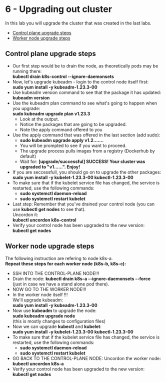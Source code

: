 # 6 - Upgrading out cluster

In this lab you will upgrade the cluster that was created in the last labs.

- [Control plane upgrade steps](#Control-plane-upgrade-steps)
- [Worker node upgrade steps](#Worker-node-upgrade-steps)

## Control plane upgrade steps

- Our first step would be to drain the node, as theoretically pods may be running there:  
**kubectl drain k8s-control --ignore-daemonsets**
- Now, let's upgrade kubeadm - login to the control node itself first:  
**sudo yum install -y kubeadm-1.23.3-00**
- Use kubeadm version command to see that the package it has updated:  
**kubeadm version**
- Use the kubeadm plan command to see what's going to happen when you upgrade:  
**sudo kubeadm upgrade plan v1.23.3**  
  - Look at the output.  
  - Notice the packages that are going to be upgraded.  
  - Note the apply command offered to you
- Use the apply command that was offered in the last section (add sudo):  
  - **sudo kubeadm upgrade apply v1.2.......**
  - You will be prompted to see if you want to proceed.
  - The upgrade process pulls images from a registry (Dockerhub by default)
  - Wait for: **[upgrade/successful] SUCCESS! Your cluster was upgraded to "v1......". Enjoy!**  
- If you are seccessfull, you should go on to upgrade the other packages:   
**sudo yum install -y kubelet-1.23.3-00 kubectl-1.23.3-00**
- To make sure that if the kubelet service file has changed, the service is restarted, use the following commands:  
  - **sudo systemctl daemon-reload** 
  - **sudo systemctl restart kubelet**
- Last step:
Remember that you've drained your control node (you can use **kubectl get nodes** to see that).  
Uncordon it:  
**kubectl uncordon k8s-control**  
- Verify your control node has been upgraded to the new version:  
**kubectl get nodes**  

## Worker node upgrade steps

The following instruction are refering to node k8s-a.  
**Repeat these steps for each worker node (k8s-b, k8s-c):**
  - SSH INTO THE CONTROL-PLANE NODE!!!
  - Drain the node:
**kubectl drain k8s-a --ignore-daemonsets --force**  
(just in case we have a stand alone pod there).
  - NOW GO TO THE WORKER NODE!!!
  - In the worker node itself !!!  
We'll upgrade kubeadm:  
**sudo yum install -y  kubeadm-1.23.3-00**
  - Now use **kubeadm** to upgrade the node:  
**sudo kubeadm upgrade node**  
(this is mostly changes to configuration files)  
  - Now we can upgrade **kubectl** and **kubelet**:  
**sudo yum install -y kubelet-1.23.3-00 kubectl-1.23.3-00**
  - To make sure that if the kubelet service file has changed, the service is restarted, use the following commands:  
    - **sudo systemctl daemon-reload** 
    - **sudo systemctl restart kubelet**
  - GO BACK TO THE CONTROL-PLANE NODE:
Uncordon the worker node:  
**kubectl uncordon k8s-a**  
  - Verify your control node has been upgraded to the new version:  
**kubectl get nodes**

